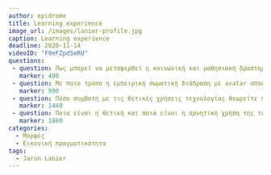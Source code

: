 ```yaml
---
author: epidrome
title: Learning experience 
image_url: /images/lanier-profile.jpg
caption: Learning experience
deadline: 2020-11-14
videoID: "F9eFZpdSeRU"
questions:
 - question: Πως μπορεί να μεταφερθεί η κοινωνική και μαθησιακή δραστηριότητα σε ένα ψηφιακό περιβάλλον και ποια είναι σημασία των γραφικών μεγάλης ανάλυσης σύμφωνα με τον ομιλητή; 
   marker: 400 
 - question: Με ποιο τρόπο η εμπειρική σωματική διάδραση με avatar αποκαλύπτει όσα ξέρουμε και όσα μπορούμε να μάθουμε στο μέλλον; 
   marker: 990 
 - question: Πόσο συμβατή με τις θετικές χρήσεις τεχνολογίας θεωρείτε πως είναι η τρέχουσα τεχνολογία της εξ αποστάσεως εκπαίδευσης και πως θα σχεδιάζατε διαφορετικά ένα από τα μαθήματα σας; 
   marker: 1440 
 - question: Ποια είναι η θετική και ποια είναι η αρνητική χρήση της τεχνολογίας του υπολογισμού σύμφωνα με τον Τζαρον Λανιερ και σε ποια πλευρά θεωρείτε πως βρίσκεται η προσωπική σας χρήση του υπολογισμού;
   marker: 1880 
categories:
  - Μορφές
  - Εικονική πραγματικότητα
tags:
  - Jaron Lanier 
---
```


